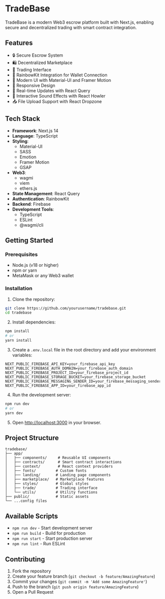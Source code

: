 # TradeBase

TradeBase is a modern Web3 escrow platform built with Next.js, enabling secure and decentralized trading with smart contract integration.

## Features

- 🔒 Secure Escrow System
- 🛍️ Decentralized Marketplace
- 💱 Trading Interface
- 🌈 RainbowKit Integration for Wallet Connection
- 🎨 Modern UI with Material-UI and Framer Motion
- 📱 Responsive Design
- 🔄 Real-time Updates with React Query
- 🎵 Interactive Sound Effects with React Howler
- 📤 File Upload Support with React Dropzone

## Tech Stack

- **Framework**: Next.js 14
- **Language**: TypeScript
- **Styling**:
  - Material-UI
  - SASS
  - Emotion
  - Framer Motion
  - GSAP
- **Web3**:
  - wagmi
  - viem
  - ethers.js
- **State Management**: React Query
- **Authentication**: RainbowKit
- **Backend**: Firebase
- **Development Tools**:
  - TypeScript
  - ESLint
  - @wagmi/cli

## Getting Started

### Prerequisites

- Node.js (v18 or higher)
- npm or yarn
- MetaMask or any Web3 wallet

### Installation

1. Clone the repository:

```bash
git clone https://github.com/yourusername/tradebase.git
cd tradebase
```

2. Install dependencies:

```bash
npm install
# or
yarn install
```

3. Create a `.env.local` file in the root directory and add your environment variables:

```env
NEXT_PUBLIC_FIREBASE_API_KEY=your_firebase_api_key
NEXT_PUBLIC_FIREBASE_AUTH_DOMAIN=your_firebase_auth_domain
NEXT_PUBLIC_FIREBASE_PROJECT_ID=your_firebase_project_id
NEXT_PUBLIC_FIREBASE_STORAGE_BUCKET=your_firebase_storage_bucket
NEXT_PUBLIC_FIREBASE_MESSAGING_SENDER_ID=your_firebase_messaging_sender_id
NEXT_PUBLIC_FIREBASE_APP_ID=your_firebase_app_id
```

4. Run the development server:

```bash
npm run dev
# or
yarn dev
```

5. Open [http://localhost:3000](http://localhost:3000) in your browser.

## Project Structure

```
tradebase/
├── app/
│   ├── components/     # Reusable UI components
│   ├── contracts/      # Smart contract interactions
│   ├── context/        # React context providers
│   ├── fonts/         # Custom fonts
│   ├── landing/       # Landing page components
│   ├── marketplace/   # Marketplace features
│   ├── styles/        # Global styles
│   ├── trade/         # Trading interface
│   └── utils/         # Utility functions
├── public/            # Static assets
└── ...config files
```

## Available Scripts

- `npm run dev` - Start development server
- `npm run build` - Build for production
- `npm run start` - Start production server
- `npm run lint` - Run ESLint

## Contributing

1. Fork the repository
2. Create your feature branch (`git checkout -b feature/AmazingFeature`)
3. Commit your changes (`git commit -m 'Add some AmazingFeature'`)
4. Push to the branch (`git push origin feature/AmazingFeature`)
5. Open a Pull Request
